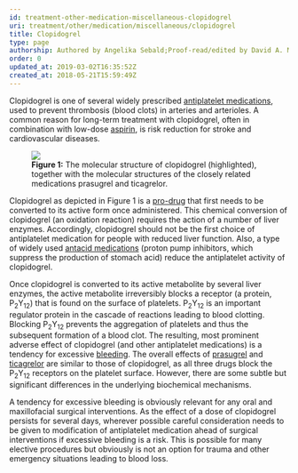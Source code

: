 ```yaml
---
id: treatment-other-medication-miscellaneous-clopidogrel
uri: treatment/other/medication/miscellaneous/clopidogrel
title: Clopidogrel
type: page
authorship: Authored by Angelika Sebald;Proof-read/edited by David A. Mitchell
order: 0
updated_at: 2019-03-02T16:35:52Z
created_at: 2018-05-21T15:59:49Z
---
```


<p>Clopidogrel is one of several widely prescribed <a href="/treatment/other/medication/miscellaneous/antiplatelet">antiplatelet medications</a>,
    used to prevent thrombosis (blood clots) in arteries and
    arterioles. A common reason for long-term treatment with
    clopidogrel, often in combination with low-dose <a href="/treatment/other/medication/miscellaneous/aspirin">aspirin</a>,
    is risk reduction for stroke and cardiovascular diseases.
     </p>
<figure><img src="/treatment-other-medication-miscellaneous-clopidogrel-figure1.png">
    <figcaption><strong>Figure 1:</strong> The molecular structure of clopidogrel
        (highlighted), together with the molecular structures
        of the closely related medications prasugrel and ticagrelor.</figcaption>
</figure>
<p>Clopidogrel as depicted in Figure 1 is a <a href="/treatment/other/medication/delivery/more-info">pro-drug</a>    that first needs to be converted to its active form once
    administered. This chemical conversion of clopidogrel (an
    oxidation reaction) requires the action of a number of liver
    enzymes. Accordingly, clopidogrel should not be the first
    choice of antiplatelet medication for people with reduced
    liver function. Also, a type of widely used <a href="/treatment/other/medication/miscellaneous/antacid">antacid medications</a>    (proton pump inhibitors, which suppress the production of
    stomach acid) reduce the antiplatelet activity of clopidogrel.</p>
<p>Once clopidogrel is converted to its active metabolite by several
    liver enzymes, the active metabolite irreversibly blocks
    a receptor (a protein, P<sub>2</sub>Y<sub>12</sub>) that
    is found on the surface of platelets. P<sub>2</sub>Y<sub>12</sub>    is an important regulator protein in the cascade of reactions
    leading to blood clotting. Blocking P<sub>2</sub>Y<sub>12</sub>    prevents the aggregation of platelets and thus the subsequent
    formation of a blood clot. The resulting, most prominent
    adverse effect of clopidogrel (and other antiplatelet medications)
    is a tendency for excessive <a href="/treatment/other/bleeding/more-info">bleeding</a>.
    The overall effects of <a href="/treatment/other/medication/miscellaneous/prasugrel">prasugrel</a>    and <a href="/treatment/other/medication/miscellaneous/ticagrelor">ticagrelor</a>    are similar to those of clopidogrel, as all three drugs block
    the P<sub>2</sub>Y<sub>12</sub> receptors on the platelet
    surface. However, there are some subtle but significant differences
    in the underlying biochemical mechanisms.</p>
<p>A tendency for excessive bleeding is obviously relevant for any
    oral and maxillofacial surgical interventions. As the effect
    of a dose of clopidogrel persists for several days, wherever
    possible careful consideration needs to be given to modification
    of antiplatelet medication ahead of surgical interventions
    if excessive bleeding is a risk. This is possible for many
    elective procedures but obviously is not an option for trauma
    and other emergency situations leading to blood loss.</p>
